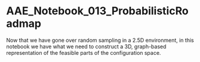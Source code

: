# AAE_Notebook_013_ProbabilisticRoadmap
Now that we have gone over random sampling in a 2.5D environment, in this notebook we have what we need to construct a 3D, graph-based representation of the feasible parts of the configuration space.

